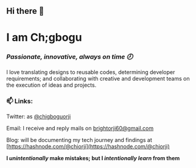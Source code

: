 ## Hi there 👋

# I am Ch;gbogu

### *Passionate, innovative, always on time :clock8:*

I love translating designs to reusable codes, determining developer requirements; and collaborating with creative and development teams on the execution of ideas and projects.


### 📫 Links: <br />
Twitter: as [@chigboguorji](https://twitter.com/chigboguorji) <br />

Email: I receive and reply mails on [brightorji60@gmail.com](mailto:brightorji60@gmail.com) <br />

Blog: will be documenting my tech journey and findings at [https://hashnode.com/@chiorji](https://hashnode.com/@chiorji)

**I *unintentionally* make mistakes; but I *intentionally learn* from them**

<!--
**chiorji/chiorji** is a ✨ _special_ ✨ repository because its `README.md` (this file) appears on your GitHub profile.

Here are some ideas to get you started:

- 🔭 I’m currently working on ...
- 🌱 I’m currently learning ...
- 👯 I’m looking to collaborate on ...
- 🤔 I’m looking for help with ...
- 💬 Ask me about ...
- 📫 How to reach me: ...
- 😄 Pronouns: ...
- ⚡ Fun fact: ...
-->
